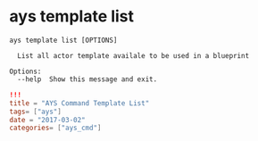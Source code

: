 # ays template list

```shell
ays template list [OPTIONS]

  List all actor template availale to be used in a blueprint

Options:
  --help  Show this message and exit.
  ```

  ```toml
  !!!
  title = "AYS Command Template List"
  tags= ["ays"]
  date = "2017-03-02"
  categories= ["ays_cmd"]
  ```
